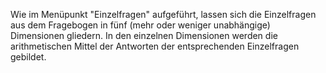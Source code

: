 Wie im Menüpunkt "Einzelfragen" aufgeführt, lassen sich die Einzelfragen aus dem Fragebogen in fünf (mehr oder weniger unabhängige) Dimensionen gliedern. In den einzelnen Dimensionen werden die arithmetischen Mittel der Antworten der entsprechenden Einzelfragen gebildet.